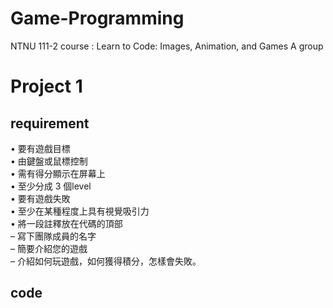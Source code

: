 # Game-Programming
NTNU 111-2 course : Learn to Code: Images, Animation, and Games A group 


Project 1
=========
requirement
---------
• 要有遊戲目標<br />
• 由鍵盤或鼠標控制<br />
• 需有得分顯示在屏幕上<br />
• 至少分成 3 個level<br />
• 要有遊戲失敗<br />
• 至少在某種程度上具有視覺吸引力<br />
• 將一段註釋放在代碼的頂部<br />
  – 寫下團隊成員的名字<br />
  – 簡要介紹您的遊戲<br />
  – 介紹如何玩遊戲，如何獲得積分，怎樣會失敗。  

code
---------

